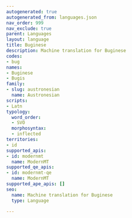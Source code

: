 ```yaml
---
autogenerated: true
autogenerated_from: languages.json
nav_order: 999
nav_exclude: true
parent: Languages
layout: language
title: Buginese
description: Machine translation for Buginese
codes:
- bug
names:
- Buginese
- Bugis
family:
- slug: austronesian
  name: Austronesian
scripts:
- Latn
typology:
  word_order:
  - SVO
  morphosyntax:
  - inflected
territories:
- id
supported_apis:
- id: modernmt
  name: ModernMT
supported_qe_apis:
- id: modernmt-qe
  name: ModernMT
supported_ape_apis: []
seo:
  name: Machine translation for Buginese
  type: Language

---
```


